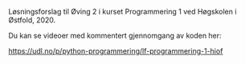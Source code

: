 Løsningsforslag til Øving 2 i kurset Programmering 1 ved Høgskolen i Østfold, 2020.

Du kan se videoer med kommentert gjennomgang av koden her: 

https://udl.no/p/python-programmering/lf-programmering-1-hiof